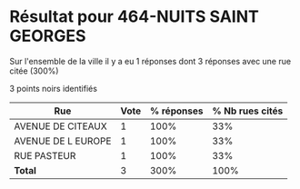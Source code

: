 # Résultat pour 464-NUITS SAINT GEORGES

Sur l'ensemble de la ville il y a eu 1 réponses dont 3 réponses avec une rue citée (300%)

3 points noirs identifiés

| Rue | Vote | % réponses | % Nb rues cités|
|-----|------|------------|----------------|
| AVENUE DE  CITEAUX | 1 | 100% | 33%|
| AVENUE DE L EUROPE | 1 | 100% | 33%|
| RUE PASTEUR | 1 | 100% | 33%|
| **Total** | 3 | 300% | 100%|
